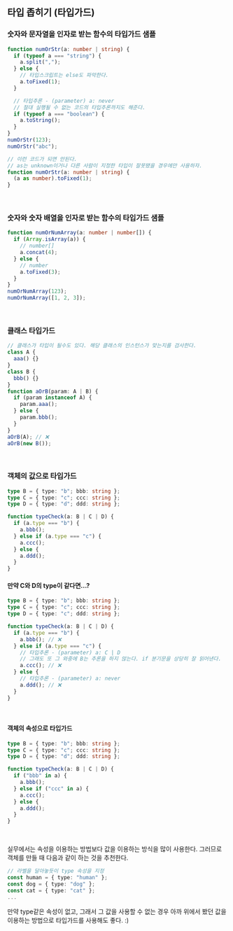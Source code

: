## 타입 좁히기 (타입가드)

### 숫자와 문자열을 인자로 받는 함수의 타입가드 샘플

```ts
function numOrStr(a: number | string) {
  if (typeof a === "string") {
    a.split(",");
  } else {
    // 타입스크립트는 else도 파악한다.
    a.toFixed(1);
  }

  // 타입추론 - (parameter) a: never
  // 절대 실행될 수 없는 코드의 타입추론까지도 해준다.
  if (typeof a === "boolean") {
    a.toString();
  }
}
numOrStr(123);
numOrStr("abc");

// 이런 코드가 되면 안된다.
// as는 unknown이거나 다른 사람이 지정한 타입이 잘못됐을 경우에만 사용하자.
function numOrStr(a: number | string) {
  (a as number).toFixed(1);
}
```

<br />

### 숫자와 숫자 배열을 인자로 받는 함수의 타입가드 샘플

```ts
function numOrNumArray(a: number | number[]) {
  if (Array.isArray(a)) {
    // number[]
    a.concat(4);
  } else {
    // number
    a.toFixed(3);
  }
}
numOrNumArray(123);
numOrNumArray([1, 2, 3]);
```

<br />

### 클래스 타입가드

```ts
// 클래스가 타입이 될수도 있다. 해당 클래스의 인스턴스가 맞는지를 검사한다.
class A {
  aaa() {}
}
class B {
  bbb() {}
}
function aOrB(param: A | B) {
  if (param instanceof A) {
    param.aaa();
  } else {
    param.bbb();
  }
}
aOrB(A); // ❌
aOrB(new B());
```

<br />

### 객체의 값으로 타입가드

```ts
type B = { type: "b"; bbb: string };
type C = { type: "c"; ccc: string };
type D = { type: "d"; ddd: string };

function typeCheck(a: B | C | D) {
  if (a.type === "b") {
    a.bbb();
  } else if (a.type === "c") {
    a.ccc();
  } else {
    a.ddd();
  }
}
```

#### 만약 C와 D의 type이 같다면...?

```ts
type B = { type: "b"; bbb: string };
type C = { type: "c"; ccc: string };
type D = { type: "c"; ddd: string };

function typeCheck(a: B | C | D) {
  if (a.type === "b") {
    a.bbb(); // ❌
  } else if (a.type === "c") {
    // 타입추론 - (parameter) a: C | D
    // 그래도 또 그 와중에 B는 추론을 하지 않는다. if 분기문을 상당히 잘 읽어낸다.
    a.ccc(); // ❌
  } else {
    // 타입추론 - (parameter) a: never
    a.ddd(); // ❌
  }
}
```

<br />

#### 객체의 속성으로 타입가드

```ts
type B = { type: "b"; bbb: string };
type C = { type: "c"; ccc: string };
type D = { type: "d"; ddd: string };

function typeCheck(a: B | C | D) {
  if ("bbb" in a) {
    a.bbb();
  } else if ("ccc" in a) {
    a.ccc();
  } else {
    a.ddd();
  }
}
```

<br />

실무에서는 속성을 이용하는 방법보다 값을 이용하는 방식을 많이 사용한다. 그러므로 객체를 만들 때 다음과 같이 하는 것을 추천한다.

```ts
// 라벨을 달아놓듯이 type 속성을 지정
const human = { type: "human" };
const dog = { type: "dog" };
const cat = { type: "cat" };
...
```

만약 type같은 속성이 없고, 그래서 그 값을 사용할 수 없는 경우 아까 위에서 봤던 값을 이용하는 방법으로 타입가드를 사용해도 좋다. :)

